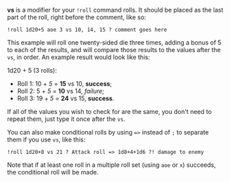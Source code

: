**vs** is a modifier for your `!roll` command rolls. It should be placed as the last part of the roll, right before the comment, like so:

`!roll 1d20+5 aoe 3 vs 10, 14, 15 ? comment goes here`

This example will roll one twenty-sided die three times, adding a bonus of 5 to each of the results, and will compare those results to the values after the `vs`, in order. An example result would look like this:

1d20 + 5 (3 rolls):
* Roll 1: 10 + _5_ = **15** vs 10, **success**;
* Roll 2: 5 + _5_ = **10** vs 14, _failure_;
* Roll 3: 19 + _5_ = **24** vs 15, **success**.

If all of the values you wish to check for are the same, you don't need to repeat them, just type it once after the `vs`.

You can also make conditional rolls by using `=>` instead of `;` to separate them if you use `vs`, like this:

```!roll 1d20+8 vs 21 ? Attack roll => 1d8+4+1d6 ?! damage to enemy```

Note that if at least one roll in a multiple roll set (using `aoe` or `x`) succeeds, the conditional roll will be made. 